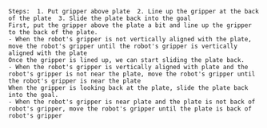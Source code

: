 
    Steps:  1. Put gripper above plate  2. Line up the gripper at the back of the plate  3. Slide the plate back into the goal
    First, put the gripper above the plate a bit and line up the gripper to the back of the plate. 
    - When the robot's gripper is not vertically aligned with the plate, move the robot's gripper until the robot's gripper is vertically aligned with the plate
    Once the gripper is lined up, we can start sliding the plate back. 
    - When the robot's gripper is vertically aligned with plate and the robot's gripper is not near the plate, move the robot's gripper until the robot's gripper is near the plate
    When the gripper is looking back at the plate, slide the plate back into the goal. 
    - When the robot's gripper is near plate and the plate is not back of robot's gripper, move the robot's gripper until the plate is back of robot's gripper